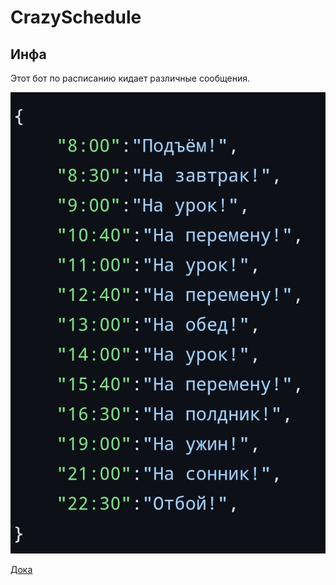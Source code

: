 # CrazySchedule

## Инфа
Этот бот по расписанию кидает различные сообщения.

![](https://raw.githubusercontent.com/Crazy-Max-Blog/CrazySchedule/main/docs/1.jpg)

[Дока](https://github.com/Crazy-Max-Blog/CrazySchedule)
